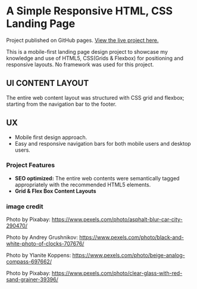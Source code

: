 
# A Simple Responsive HTML, CSS Landing Page
Project published on GitHub pages. [View the live project here.](https://austinuc.github.io/Landing_Page/)

This is a mobile-first landing page design project to showcase my knowledge and use of HTML5, CSS(Grids & Flexbox) for positioning and responsive layouts. No framework was used for this project.
## UI CONTENT LAYOUT
The entire web content layout was structured with CSS grid and flexbox; starting from the navigation bar to the footer.
## UX
* Mobile first design approach.
* Easy and responsive navigation bars for both mobile users and desktop users.

### Project Features
* **SEO optimized:** The entire web contents were semantically tagged appropriately with the recommended HTML5 elements.
* **Grid & Flex Box Content Layouts** 


### image credit

Photo by Pixabay: https://www.pexels.com/photo/asphalt-blur-car-city-290470/

Photo by Andrey Grushnikov: https://www.pexels.com/photo/black-and-white-photo-of-clocks-707676/

Photo by Ylanite Koppens: https://www.pexels.com/photo/beige-analog-compass-697662/

Photo by Pixabay: https://www.pexels.com/photo/clear-glass-with-red-sand-grainer-39396/
